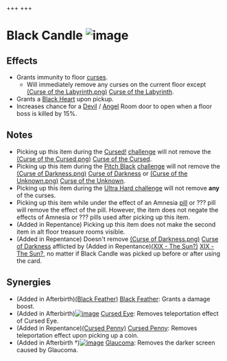 +++
+++

 # Black Candle ![image](/image/Black_Candle.png) 

Effects
---------


* Grants immunity to floor [curses](/wiki/Curse "Curse").
	+ Will immediately remove any curses on the current floor except [(Curse of the Labyrinth.png)](https://static.wikia.nocookie.net/bindingofisaacre_gamepedia/images/7/77/Curse_of_the_Labyrinth.png/revision/latest?cb=20211023085047) [Curse of the Labyrinth](/wiki/Curses "Curses").
* Grants a [Black Heart](/wiki/Black_Heart "Black Heart") upon pickup.
* Increases chance for a [Devil](/wiki/Devil_Room "Devil Room") / [Angel](/wiki/Angel_Room "Angel Room") Room door to open when a floor boss is killed by 15%.


Notes
-------


* Picking up this item during the [Cursed!](/wiki/Cursed! "Cursed!") [challenge](/wiki/Challenge "Challenge") will not remove the [(Curse of the Cursed.png)](https://static.wikia.nocookie.net/bindingofisaacre_gamepedia/images/d/de/Curse_of_the_Cursed.png/revision/latest?cb=20211023085007) [Curse of the Cursed](/wiki/Curses "Curses").
* Picking up this item during the [Pitch Black](/wiki/Pitch_Black "Pitch Black") [challenge](/wiki/Challenge "Challenge") will not remove the [(Curse of Darkness.png)](https://static.wikia.nocookie.net/bindingofisaacre_gamepedia/images/4/4f/Curse_of_Darkness.png/revision/latest?cb=20211023084927) [Curse of Darkness](/wiki/Curses "Curses") or [(Curse of the Unknown.png)](https://static.wikia.nocookie.net/bindingofisaacre_gamepedia/images/5/55/Curse_of_the_Unknown.png/revision/latest?cb=20211023085127) [Curse of the Unknown](/wiki/Curses "Curses").
* Picking up this item during the [Ultra Hard challenge](/wiki/Ultra_Hard "Ultra Hard") will not remove **any** of the curses.
* Picking up this item while under the effect of an Amnesia [pill](/wiki/Pills "Pills") or ??? pill will remove the effect of the pill. However, the item does not negate the effects of Amnesia or ??? pills used after picking up this item.
* (Added in Repentance) Picking up this item does not make the second item in alt floor treasure rooms visible.
* (Added in Repentance) Doesn't remove [(Curse of Darkness.png)](https://static.wikia.nocookie.net/bindingofisaacre_gamepedia/images/4/4f/Curse_of_Darkness.png/revision/latest?cb=20211023084927) [Curse of Darkness](/wiki/Curses "Curses") afflicted by (Added in Repentance)[(XIX - The Sun?)](/wiki/Cards_and_Runes "XIX - The Sun?") [XIX - The Sun?](/wiki/Cards_and_Runes "Cards and Runes"), no matter if Black Candle was picked up before or after using the card.


Synergies
-----------


* (Added in Afterbirth)[(Black Feather)](/wiki/Black_Feather "Black Feather") [Black Feather](/wiki/Black_Feather "Black Feather"): Grants a damage boost.
* (Added in Afterbirth)[![image](/image/Cursed_Eye.png)](/wiki/Cursed_Eye "Cursed Eye") [Cursed Eye](/wiki/Cursed_Eye "Cursed Eye"): Removes teleportation effect of Cursed Eye.
* (Added in Repentance)[(Cursed Penny)](/wiki/Cursed_Penny "Cursed Penny") [Cursed Penny](/wiki/Cursed_Penny "Cursed Penny"): Removes teleportation effect upon picking up a coin.
* (Added in Afterbirth †)[![image](/image/Glaucoma.png)](/wiki/Glaucoma "Glaucoma") [Glaucoma](/wiki/Glaucoma "Glaucoma"): Removes the darker screen caused by Glaucoma.


